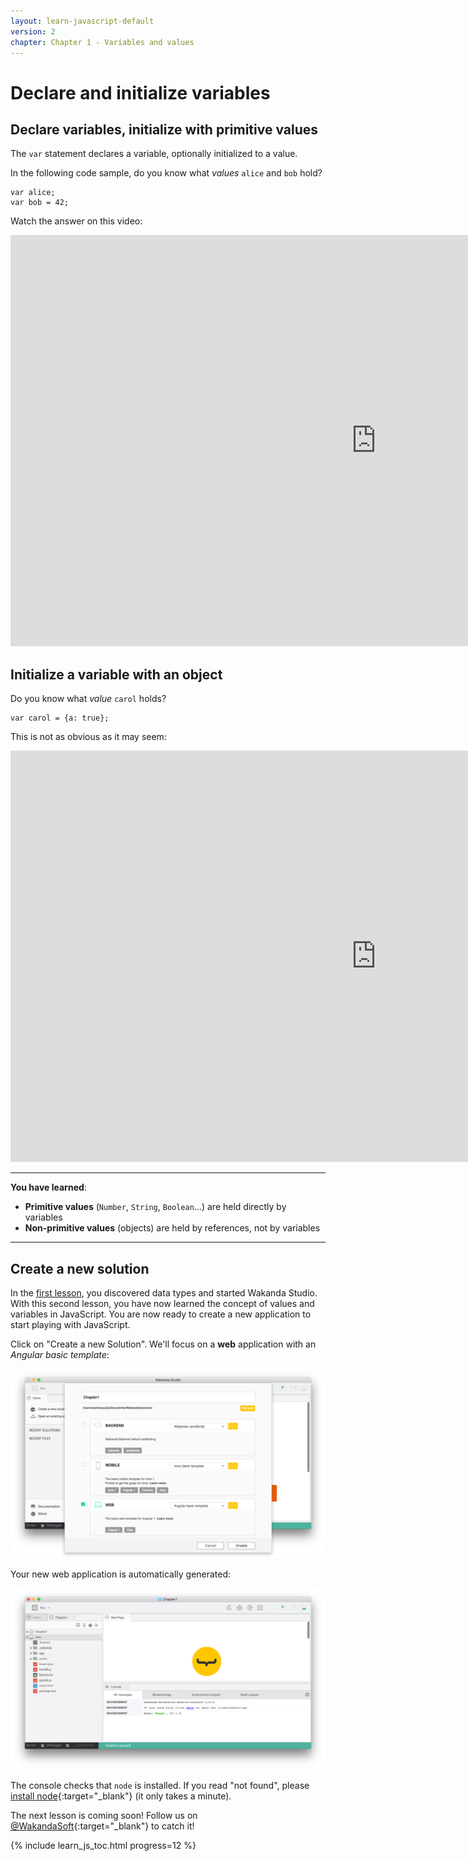 ```yaml
---
layout: learn-javascript-default
version: 2
chapter: Chapter 1 - Variables and values
---
```


# Declare and initialize variables

## Declare variables, initialize with primitive values

The `var` statement declares a variable, optionally initialized to a value.

In the following code sample, do you know what _values_ `alice` and `bob` hold?

    var alice;
    var bob = 42;

Watch the answer on this video:

<div class="player">
<div class="embed-video">
<iframe src="https://player.vimeo.com/video/208474337" width="1170" height="658" allowtransparency="true" frameborder="0" webkitallowfullscreen="" mozallowfullscreen="" allowfullscreen=""></iframe>
</div>
</div>

## Initialize a variable with an object

Do you know what _value_ `carol` holds?

    var carol = {a: true};

This is not as obvious as it may seem:

<div class="player">
<div class="embed-video">
<iframe src="https://player.vimeo.com/video/208651639" width="1170" height="658" allowtransparency="true" frameborder="0" webkitallowfullscreen="" mozallowfullscreen="" allowfullscreen=""></iframe>
</div>
</div>

<hr/>

**You have learned**:

*   **Primitive values** (`Number`, `String`, `Boolean`…) are held directly by variables
*   **Non-primitive values** (objects) are held by references, not by variables

<hr/>

## Create a new solution

In the [first lesson](data-types.html), you discovered data types and started Wakanda Studio. With this second lesson, you have now learned the concept of values and variables in JavaScript. You are now ready to create a new application to start playing with JavaScript.

Click on "Create a new Solution". We'll focus on a **web** application with an _Angular basic template_:

<img src="../img/wakanda-studio-select-template.png"/>

Your new web application is automatically generated:

<img src="../img/wakanda-studio-new-web-app.png"/>

The console checks that `node` is installed. If you read "not found", please [install node](https://nodejs.org/en/){:target="_blank"} (it only takes a minute).

The next lesson is coming soon! Follow us on [@WakandaSoft](https://twitter.com/wakandasoft){:target="_blank"} to catch it!

{% include learn_js_toc.html progress=12 %}